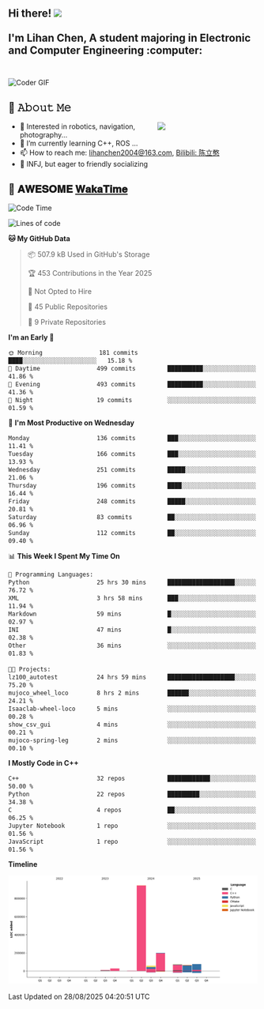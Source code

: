 <h2 align="left">
 <abc>
  <br>Hi there! <img src="https://user-images.githubusercontent.com/42378118/110234147-e3259600-7f4e-11eb-95be-0c4047144dea.gif" width="30"><br>
  <br> I'm Lihan Chen, A student majoring in Electronic and Computer Engineering :computer:<br>
  <br>
 </abc>
</h2>

<img align="center" src="https://media.giphy.com/media/SWoSkN6DxTszqIKEqv/giphy.gif" alt="Coder GIF" width="500">

## :book: 𝙰𝚋𝚘𝚞𝚝 𝙼𝚎

<img align="right" width="40%" src="https://github-readme-stats.vercel.app/api?username=LihanChen2004&show_icons=true&icon_color=CE1D2D&text_color=718096&bg_color=ffffff&hide_title=true" />

- 🌟 Interested in robotics, navigation, photography...
- 🌱 I’m currently learning C++, ROS ... 
- 📫 How to reach me: lihanchen2004@163.com, [Bilibili: 陈立憨](https://space.bilibili.com/170786212)
- 👯 INFJ, but eager to friendly socializing

## 📜 𝐀𝐖𝐄𝐒𝐎𝐌𝐄 [𝐖𝐚𝐤𝐚𝐓𝐢𝐦𝐞](https://github.com/anmol098/waka-readme-stats)

<!--START_SECTION:waka-->
![Code Time](http://img.shields.io/badge/Code%20Time-1%2C407%20hrs%2025%20mins-blue)

![Lines of code](https://img.shields.io/badge/From%20Hello%20World%20I%27ve%20Written-1.5%20million%20lines%20of%20code-blue)

**🐱 My GitHub Data** 

> 📦 507.9 kB Used in GitHub's Storage 
 > 
> 🏆 453 Contributions in the Year 2025
 > 
> 🚫 Not Opted to Hire
 > 
> 📜 45 Public Repositories 
 > 
> 🔑 9 Private Repositories 
 > 
**I'm an Early 🐤** 

```text
🌞 Morning                181 commits         ████░░░░░░░░░░░░░░░░░░░░░   15.18 % 
🌆 Daytime                499 commits         ██████████░░░░░░░░░░░░░░░   41.86 % 
🌃 Evening                493 commits         ██████████░░░░░░░░░░░░░░░   41.36 % 
🌙 Night                  19 commits          ░░░░░░░░░░░░░░░░░░░░░░░░░   01.59 % 
```
📅 **I'm Most Productive on Wednesday** 

```text
Monday                   136 commits         ███░░░░░░░░░░░░░░░░░░░░░░   11.41 % 
Tuesday                  166 commits         ███░░░░░░░░░░░░░░░░░░░░░░   13.93 % 
Wednesday                251 commits         █████░░░░░░░░░░░░░░░░░░░░   21.06 % 
Thursday                 196 commits         ████░░░░░░░░░░░░░░░░░░░░░   16.44 % 
Friday                   248 commits         █████░░░░░░░░░░░░░░░░░░░░   20.81 % 
Saturday                 83 commits          ██░░░░░░░░░░░░░░░░░░░░░░░   06.96 % 
Sunday                   112 commits         ██░░░░░░░░░░░░░░░░░░░░░░░   09.40 % 
```


📊 **This Week I Spent My Time On** 

```text
💬 Programming Languages: 
Python                   25 hrs 30 mins      ███████████████████░░░░░░   76.72 % 
XML                      3 hrs 58 mins       ███░░░░░░░░░░░░░░░░░░░░░░   11.94 % 
Markdown                 59 mins             █░░░░░░░░░░░░░░░░░░░░░░░░   02.97 % 
INI                      47 mins             █░░░░░░░░░░░░░░░░░░░░░░░░   02.38 % 
Other                    36 mins             ░░░░░░░░░░░░░░░░░░░░░░░░░   01.83 % 

🐱‍💻 Projects: 
lz100_autotest           24 hrs 59 mins      ███████████████████░░░░░░   75.20 % 
mujoco_wheel_loco        8 hrs 2 mins        ██████░░░░░░░░░░░░░░░░░░░   24.21 % 
Isaaclab-wheel-loco      5 mins              ░░░░░░░░░░░░░░░░░░░░░░░░░   00.28 % 
show_csv_gui             4 mins              ░░░░░░░░░░░░░░░░░░░░░░░░░   00.21 % 
mujoco-spring-leg        2 mins              ░░░░░░░░░░░░░░░░░░░░░░░░░   00.10 % 
```

**I Mostly Code in C++** 

```text
C++                      32 repos            ████████████░░░░░░░░░░░░░   50.00 % 
Python                   22 repos            █████████░░░░░░░░░░░░░░░░   34.38 % 
C                        4 repos             ██░░░░░░░░░░░░░░░░░░░░░░░   06.25 % 
Jupyter Notebook         1 repo              ░░░░░░░░░░░░░░░░░░░░░░░░░   01.56 % 
JavaScript               1 repo              ░░░░░░░░░░░░░░░░░░░░░░░░░   01.56 % 
```



**Timeline**

![Lines of Code chart](https://raw.githubusercontent.com/LihanChen2004/LihanChen2004/main/assets/bar_graph.png)


 Last Updated on 28/08/2025 04:20:51 UTC
<!--END_SECTION:waka-->

<!--
**LihanChen2004/LihanChen2004** is a ✨ _special_ ✨ repository because its `README.md` (this file) appears on your GitHub profile.

Here are some ideas to get you started:

- 🔭 I’m currently working on ...
- 🌱 I’m currently learning ...
- 👯 I’m looking to collaborate on ...
- 🤔 I’m looking for help with ...
- 💬 Ask me about ...
- 📫 How to reach me: ...
- 😄 Pronouns: ...
- ⚡ Fun fact: ...
-->
